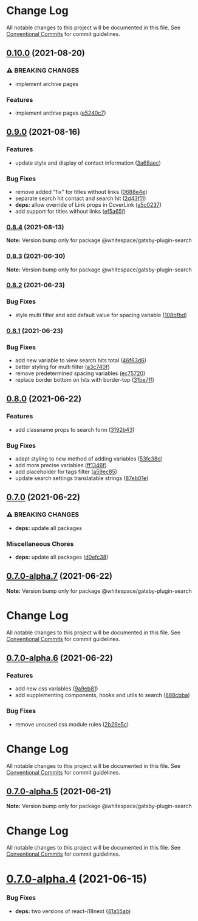 # Change Log

All notable changes to this project will be documented in this file.
See [Conventional Commits](https://conventionalcommits.org) for commit guidelines.

## [0.10.0](https://github.com/whitespace-se/gatsby-packages/compare/@whitespace/gatsby-plugin-search@0.9.0...@whitespace/gatsby-plugin-search@0.10.0) (2021-08-20)


### ⚠ BREAKING CHANGES

* implement archive pages

### Features

* implement archive pages ([e5240c7](https://github.com/whitespace-se/gatsby-packages/commit/e5240c73aa75db91cccba76ef8dee6c39f2c9b5b))



## [0.9.0](https://github.com/whitespace-se/gatsby-packages/compare/@whitespace/gatsby-plugin-search@0.8.4...@whitespace/gatsby-plugin-search@0.9.0) (2021-08-16)


### Features

* update style and display of contact information ([3a68aec](https://github.com/whitespace-se/gatsby-packages/commit/3a68aec19dadab487ff74f01e1ea5e8cd1fb7ba5))


### Bug Fixes

* remove added "fix" for titles without links ([0688e4e](https://github.com/whitespace-se/gatsby-packages/commit/0688e4ecd1d6bc12d15dd088fb7316a0d8fec794))
* separate search hit contact and search hit ([2d43f11](https://github.com/whitespace-se/gatsby-packages/commit/2d43f11f1fe3494a66aded947e6d472f605d8cf9))
* **deps:** allow override of Link props in CoverLink ([a5c0237](https://github.com/whitespace-se/gatsby-packages/commit/a5c0237847cd9453edbc3a14fde713c0f998ede4))
* add support for titles without links ([ef5a65f](https://github.com/whitespace-se/gatsby-packages/commit/ef5a65f2778ae9c5f48ff43eb719572ca3737b56))



### [0.8.4](https://github.com/whitespace-se/gatsby-packages/compare/@whitespace/gatsby-plugin-search@0.8.3...@whitespace/gatsby-plugin-search@0.8.4) (2021-08-13)

**Note:** Version bump only for package @whitespace/gatsby-plugin-search





### [0.8.3](https://github.com/whitespace-se/gatsby-packages/compare/@whitespace/gatsby-plugin-search@0.8.2...@whitespace/gatsby-plugin-search@0.8.3) (2021-06-30)

**Note:** Version bump only for package @whitespace/gatsby-plugin-search





### [0.8.2](https://github.com/whitespace-se/gatsby-packages/compare/@whitespace/gatsby-plugin-search@0.8.1...@whitespace/gatsby-plugin-search@0.8.2) (2021-06-23)


### Bug Fixes

* style multi filter and add default value for spacing variable ([108bfbd](https://github.com/whitespace-se/gatsby-packages/commit/108bfbd4b46b12158b34cae0b2b69255d5e123f0))



### [0.8.1](https://github.com/whitespace-se/gatsby-packages/compare/@whitespace/gatsby-plugin-search@0.8.0...@whitespace/gatsby-plugin-search@0.8.1) (2021-06-23)


### Bug Fixes

* add new variable to view search hits total ([46f63d6](https://github.com/whitespace-se/gatsby-packages/commit/46f63d695fb9dd76e1d88402ea72671508c0b1b6))
* better styling for multi filter ([a3c740f](https://github.com/whitespace-se/gatsby-packages/commit/a3c740f7a7f2820d2642facb77f793238eeda81a))
* remove predetermined spacing variables ([ec75720](https://github.com/whitespace-se/gatsby-packages/commit/ec75720cd3ef7c0a3f2ecc46a0158129794fc7b6))
* replace border bottom on hits with border-top ([31be7ff](https://github.com/whitespace-se/gatsby-packages/commit/31be7ffd02f6e3ef6cdfa8c5fb7faa5d43db1e9a))



## [0.8.0](https://github.com/whitespace-se/gatsby-packages/compare/@whitespace/gatsby-plugin-search@0.7.0...@whitespace/gatsby-plugin-search@0.8.0) (2021-06-22)


### Features

* add classname props to search form ([3192b43](https://github.com/whitespace-se/gatsby-packages/commit/3192b43250ac0198ef89e0510bacb1e3faffa971))


### Bug Fixes

* adapt styling to new method of adding variables ([53fc38d](https://github.com/whitespace-se/gatsby-packages/commit/53fc38dabe80a9020b5b2889b89614fa964b8869))
* add more precise variables ([ff1346f](https://github.com/whitespace-se/gatsby-packages/commit/ff1346fb21aad3bf14cc7958c97bb09fda7360ac))
* add placeholder for tags filter ([a59ec85](https://github.com/whitespace-se/gatsby-packages/commit/a59ec85283ee6e919475de3b182e15aa3de0fbb7))
* update search settings translatable strings ([87eb01e](https://github.com/whitespace-se/gatsby-packages/commit/87eb01eadfc3b2ab88b3da56ae4213b098512f26))



## [0.7.0](https://github.com/whitespace-se/gatsby-packages/compare/@whitespace/gatsby-plugin-search@0.7.0-alpha.7...@whitespace/gatsby-plugin-search@0.7.0) (2021-06-22)


### ⚠ BREAKING CHANGES

* **deps:** update all packages

### Miscellaneous Chores

* **deps:** update all packages ([d0efc38](https://github.com/whitespace-se/gatsby-packages/commit/d0efc3882d169b0ad9d0342ae9f94ea51e39e019))



## [0.7.0-alpha.7](https://github.com/whitespace-se/gatsby-packages/compare/@whitespace/gatsby-plugin-search@0.7.0-alpha.6...@whitespace/gatsby-plugin-search@0.7.0-alpha.7) (2021-06-22)

**Note:** Version bump only for package @whitespace/gatsby-plugin-search





# Change Log

All notable changes to this project will be documented in this file. See
[Conventional Commits](https://conventionalcommits.org) for commit guidelines.

## [0.7.0-alpha.6](https://github.com/whitespace-se/gatsby-packages/compare/@whitespace/gatsby-plugin-search@0.7.0-alpha.5...@whitespace/gatsby-plugin-search@0.7.0-alpha.6) (2021-06-22)

### Features

- add new css variables
  ([9a9eb81](https://github.com/whitespace-se/gatsby-packages/commit/9a9eb810e14a870baadcf87349e6bd485b917166))
- add supplementing components, hooks and utils to search
  ([888cbba](https://github.com/whitespace-se/gatsby-packages/commit/888cbba2a9f87b604aefae38e4e6604308133032))

### Bug Fixes

- remove unsused css module rules
  ([2b29e5c](https://github.com/whitespace-se/gatsby-packages/commit/2b29e5cee9795739e3adcc0a9b335ddbf41e84fe))

# Change Log

All notable changes to this project will be documented in this file. See
[Conventional Commits](https://conventionalcommits.org) for commit guidelines.

## [0.7.0-alpha.5](https://github.com/whitespace-se/gatsby-packages/compare/@whitespace/gatsby-plugin-search@0.7.0-alpha.4...@whitespace/gatsby-plugin-search@0.7.0-alpha.5) (2021-06-21)

**Note:** Version bump only for package @whitespace/gatsby-plugin-search

# Change Log

All notable changes to this project will be documented in this file. See
[Conventional Commits](https://conventionalcommits.org) for commit guidelines.

# [0.7.0-alpha.4](https://github.com/whitespace-se/gatsby-packages/compare/@whitespace/gatsby-plugin-search@0.7.0-alpha.3...@whitespace/gatsby-plugin-search@0.7.0-alpha.4) (2021-06-15)

### Bug Fixes

- **deps:** two versions of react-i18next
  ([41a55ab](https://github.com/whitespace-se/gatsby-packages/commit/41a55abea127ce337a292be7e3b2e573f43c86d2))
